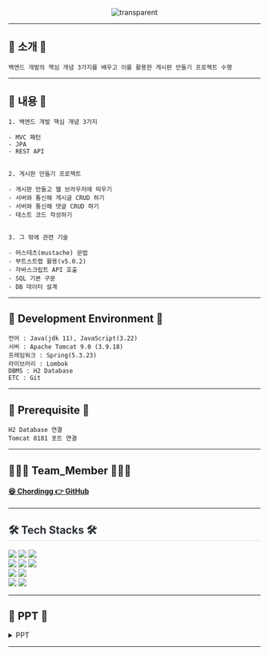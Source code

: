 
<p align="center">
  <img src="https://capsule-render.vercel.app/api?type=transparent&fontColor=703ee5&text=코딩%20자율학습%20스프링부트3&height=150&fontSize=60&desc=자바%20백엔드%20개발%20입문&descAlignY=75&descAlign=60" alt="transparent">
</p>


<hr>

## 📌 소개 📌

```
백엔드 개발의 핵심 개념 3가지를 배우고 이를 활용한 게시판 만들기 프로젝트 수행
```

<hr>

## 👀 내용 👀

```
1. 백엔드 개발 핵심 개념 3가지

- MVC 패턴
- JPA
- REST API


2. 게시판 만들기 프로젝트

- 게시판 만들고 웹 브라우저에 띄우기
- 서버와 통신해 게시글 CRUD 하기
- 서버와 통신해 댓글 CRUD 하기
- 테스트 코드 작성하기


3. 그 밖에 관련 기술

- 머스테츠(mustache) 문법
- 부트스트랩 활용(v5.0.2)
- 자바스크립트 API 호출
- SQL 기본 구문
- DB 데이터 설계
```

<hr>



## 🔧 Development Environment 🔧
```
언어 : Java(jdk 11), JavaScript(3.22)
서버 : Apache Tomcat 9.0 (3.9.18)
프레임워크 : Spring(5.3.23)
라이브러리 : Lombok
DBMS : H2 Database
ETC : Git
```

<hr>

## 🔔 Prerequisite 🔔
```
H2 Database 연결 
Tomcat 8181 포트 연결
```

<hr>

## 👨‍👦‍👦 Team_Member 👨‍👦‍👦

#### [😆 Chordingg 👉 GitHub](https://github.com/Chordingg)

<hr>

<div style="text-align: left;">
    <h2 style="border-bottom: 1px solid #d8dee4; color: #282d33;">🛠️ Tech Stacks 🛠️</h2> 
<img src="https://img.shields.io/badge/HTML5-E34F26?style=for-the-badge&logo=HTML5&logoColor=white">
<img src="https://img.shields.io/badge/CSS3-1572B6?style=for-the-badge&logo=CSS3&logoColor=white">
<img src="https://img.shields.io/badge/Java-007396?style=for-the-badge&logo=Java&logoColor=white">     
    
<br>

<img src="https://img.shields.io/badge/Javascript-F7DF1E?style=for-the-badge&logo=Javascript&logoColor=white">
<img src="https://img.shields.io/badge/jquery-%230769AD.svg?style=for-the-badge&logo=jquery&logoColor=white">
<img src="https://img.shields.io/badge/Oracle-F80000?style=for-the-badge&logo=Oracle&logoColor=white">
<br>
<img src="https://img.shields.io/badge/Git-F05032?style=for-the-badge&logo=Git&logoColor=white">
<img src="https://img.shields.io/badge/Github-181717?style=for-the-badge&logo=Github&logoColor=white">
<br>
<img src="https://img.shields.io/badge/Apache Tomcat-F8DC75?style=for-the-badge&logo=Apache Tomcat&logoColor=white">
<img src="https://img.shields.io/badge/Notion-000000?style=for-the-badge&logo=Notion&logoColor=white">
</div>

<hr>

## 📂 PPT 📂

<details><summary>PPT</summary>
    
     <div>
         <h4>메인 페이지</h4>
        <img src="https://github.com/Chordingg/Spring_Boot_study1/assets/157094467/13401918-14f8-473f-b272-90fc25343293">
     </div>
     
     <div>
         <h4>게시글 작성</h4>
        <img src="https://github.com/Chordingg/Spring_Boot_study1/assets/157094467/d7df19b2-c862-4f6c-8416-928a73943993">
     </div>
     
     <div>
         <h4>{id}값으로 상세보기</h4>
        <img src="https://github.com/Chordingg/Spring_Boot_study1/assets/157094467/ed4112f0-c39a-4918-a268-88a2e3475e41">
     </div>
     
     <div>
         <h4>추가된 게시글 메인 페이지에서 보기</h4>
        <img src="https://github.com/Chordingg/Spring_Boot_study1/assets/157094467/49e3619e-ed20-47b5-a350-aa5aa70169d4">
     </div>
     
     <div>
         <h4>게시글 수정</h4>
        <img src="https://github.com/Chordingg/Spring_Boot_study1/assets/157094467/643c86cf-2db0-473a-9bdd-98cfcf87c2b7">
     </div>
     
     <div>
         <h4>게시글 삭제</h4>
        <img src="https://github.com/Chordingg/Spring_Boot_study1/assets/157094467/b5aaa2c5-59a6-499f-8166-a23dab6f56e5">
     </div>
     
     <div>
         <h4>댓글 확인</h4>
        <img src="https://github.com/Chordingg/Spring_Boot_study1/assets/157094467/371d8100-9aa9-474d-a6c2-a7a5d6beacfe">
     </div>
     
     <div>
         <h4>댓글 등록</h4>
        <img src="https://github.com/Chordingg/Spring_Boot_study1/assets/157094467/fa728aa1-9049-4d25-b2e8-ada3a41175db">
     </div>
     
     <div>
         <h4>댓글 삭제</h4>
        <img src="https://github.com/Chordingg/Spring_Boot_study1/assets/157094467/3cb25f3c-807f-4ea5-a47f-c208b717de8d">
     </div>
     
     <div>
         <h4>댓글 수정</h4>
        <img src="https://github.com/Chordingg/Spring_Boot_study1/assets/157094467/7bda164f-c058-4183-ade9-657d984006c3">
     </div>
     
     <div>
         <h4>댓글 수정 확인</h4>
        <img src="https://github.com/Chordingg/Spring_Boot_study1/assets/157094467/a666cc7b-8a6e-4059-a2e0-7e258a5b45a4">
     </div>
     
     <div>
         <h4>REST API 형식</h4>
        <img src="https://github.com/Chordingg/Spring_Boot_study1/assets/157094467/96be6652-fa22-401f-acbe-c48bbc61db10">
     </div>

</details>

<hr> 

